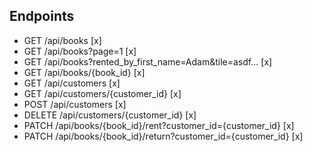 ## Endpoints
- GET /api/books [x]
- GET /api/books?page=1 [x]
- GET /api/books?rented_by_first_name=Adam&tile=asdf... [x]
- GET /api/books/{book_id} [x]
- GET /api/customers [x]
- GET /api/customers/{customer_id} [x]
- POST /api/customers [x]
- DELETE /api/customers/{customer_id} [x]
- PATCH /api/books/{book_id}/rent?customer_id={customer_id} [x]
- PATCH /api/books/{book_id}/return?customer_id={customer_id} [x]
